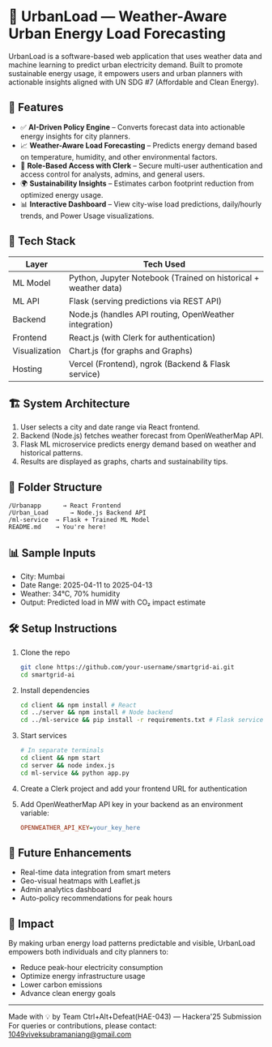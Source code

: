 # 🔋 UrbanLoad — Weather-Aware Urban Energy Load Forecasting

UrbanLoad is a software-based web application that uses weather data and machine learning to predict urban electricity demand. Built to promote sustainable energy usage, it empowers users and urban planners with actionable insights aligned with UN SDG #7 (Affordable and Clean Energy).

## 🚀 Features

* ✅ **AI-Driven Policy Engine** – Converts forecast data into actionable energy insights for city planners.
* 📈 **Weather-Aware Load Forecasting** – Predicts energy demand based on temperature, humidity, and other environmental factors.
* 🔐 **Role-Based Access with Clerk** – Secure multi-user authentication and access control for analysts, admins, and general users.
* 🌍 **Sustainability Insights** – Estimates carbon footprint reduction from optimized energy usage.
* 📊 **Interactive Dashboard** – View city-wise load predictions, daily/hourly trends, and Power Usage visualizations.

## 🧠 Tech Stack

| Layer | Tech Used |
|-------|-----------|
| ML Model | Python, Jupyter Notebook (Trained on historical + weather data) |
| ML API | Flask (serving predictions via REST API) |
| Backend | Node.js (handles API routing, OpenWeather integration) |
| Frontend | React.js (with Clerk for authentication) |
| Visualization | Chart.js (for graphs and Graphs) |
| Hosting | Vercel (Frontend), ngrok (Backend & Flask service) |

## 🏗️ System Architecture

1. User selects a city and date range via React frontend.
2. Backend (Node.js) fetches weather forecast from OpenWeatherMap API.
3. Flask ML microservice predicts energy demand based on weather and historical patterns.
4. Results are displayed as graphs, charts and sustainability tips.

## 📂 Folder Structure

```
/Urbanapp      → React Frontend
/Urban_Load      → Node.js Backend API
/ml-service  → Flask + Trained ML Model
README.md    → You're here!
```

## 📊 Sample Inputs

* City: Mumbai
* Date Range: 2025-04-11 to 2025-04-13
* Weather: 34°C, 70% humidity
* Output: Predicted load in MW with CO₂ impact estimate

## 🛠️ Setup Instructions

1. Clone the repo
   ```bash
   git clone https://github.com/your-username/smartgrid-ai.git
   cd smartgrid-ai
   ```

2. Install dependencies
   ```bash
   cd client && npm install # React
   cd ../server && npm install # Node backend
   cd ../ml-service && pip install -r requirements.txt # Flask service
   ```

3. Start services
   ```bash
   # In separate terminals
   cd client && npm start
   cd server && node index.js
   cd ml-service && python app.py
   ```

4. Create a Clerk project and add your frontend URL for authentication

5. Add OpenWeatherMap API key in your backend as an environment variable:
   ```ini
   OPENWEATHER_API_KEY=your_key_here
   ```

## 🧪 Future Enhancements

* Real-time data integration from smart meters
* Geo-visual heatmaps with Leaflet.js
* Admin analytics dashboard
* Auto-policy recommendations for peak hours

## 🌱 Impact

By making urban energy load patterns predictable and visible, UrbanLoad empowers both individuals and city planners to:
* Reduce peak-hour electricity consumption
* Optimize energy infrastructure usage
* Lower carbon emissions
* Advance clean energy goals

---

Made with 💡 by Team Ctrl+Alt+Defeat(HAE-043) — Hackera'25 Submission  
For queries or contributions, please contact: 1049viveksubramaniang@gmail.com


